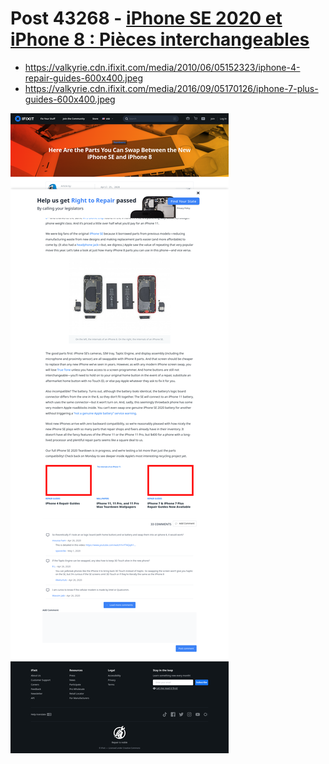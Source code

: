 # Post 43268 - [iPhone SE 2020 et iPhone 8 : Pièces interchangeables](https://www.ifixit.com/News/43268/pieces-interchangeables-du-nouvel-iphone-se-et-de-liphone-8)

- https://valkyrie.cdn.ifixit.com/media/2010/06/05152323/iphone-4-repair-guides-600x400.jpeg
- https://valkyrie.cdn.ifixit.com/media/2016/09/05170126/iphone-7-plus-guides-600x400.jpeg

![screencap](screenshots/636a790b-2374-4ac9-b0b9-7d0dbebf22cd.png)
